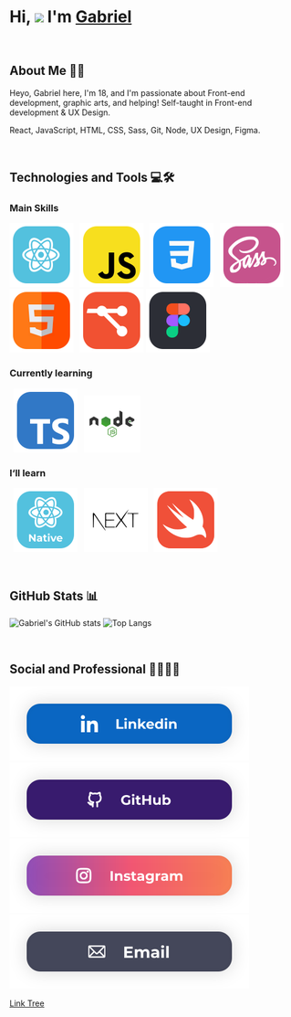 # Hi, <img src=".GitHub/Hi.gif" width="35px"> I'm [Gabriel](https://cutt.ly/stwgabriel)

<br>

## About Me 🧑‍💻

Heyo, Gabriel here, I'm 18, and I'm passionate about Front-end development, graphic arts, and helping!
Self-taught in Front-end development & UX Design.

React, JavaScript, HTML, CSS, Sass, Git, Node, UX Design, Figma.

<br>

## Technologies and Tools 💻🛠️

### Main Skills

<code title='React'>![icon](https://github.com/StwGabriel/Assets/blob/main/icons/react-icon.svg)</code>
<code title='Javascript'> ![icon](https://github.com/StwGabriel/Assets/blob/main/icons/javascript-icon.svg)</code>
<code title='CSS 3'> ![icon](https://github.com/StwGabriel/Assets/blob/main/icons/css-icon.svg)</code>
<code title='Sass'> ![icon](https://github.com/StwGabriel/Assets/blob/main/icons/sass-icon.svg)</code>
<code title='HTML 5'> ![icon](https://github.com/StwGabriel/Assets/blob/main/icons/html-icon.svg)</code>
<code title='Git'> ![icon](https://github.com/StwGabriel/Assets/blob/main/icons/git-icon.svg)</code>
<code title='Figma'>![icon](https://github.com/StwGabriel/Assets/blob/main/icons/figma-icon.svg)</code>

### Currently learning

<code title='Typescript'> ![icon](https://github.com/StwGabriel/Assets/blob/main/icons/typescript-icon.svg)</code>
<code title='Node.Js'> ![icon](https://github.com/stwgabriel/assets/blob/main/icons/nodejs-icon.svg) </code>

### I‘ll learn

<code title='React Native'> ![icon](https://github.com/StwGabriel/Assets/blob/main/icons/react-native-icon.svg)</code>
<code title='Next'> ![icon](https://github.com/StwGabriel/Assets/blob/main/icons/nextjs-icon.svg)</code>
<code title='Swift'> ![icon](https://github.com/StwGabriel/Assets/blob/main/icons/swift-icon.svg)</code>

<br>

## GitHub Stats 📊

![Gabriel's GitHub stats](https://github-readme-stats.vercel.app/api?username=StwGabriel&show_icons=true&theme=vue-dark) ![Top Langs](https://github-readme-stats.vercel.app/api/top-langs/?username=StwGabriel&layout=compact&theme=vue-dark)

<br>

## Social and Professional 🏄‍♂️🤵‍♂️

   [![shield](https://github.com/StwGabriel/Assets/blob/main/readme-shields/linkedin-shield.svg)](https://www.linkedin.com/in/stwgabriel/)
   [![shield](https://github.com/StwGabriel/Assets/blob/main/readme-shields/github-shield.svg)](https://github.com/StwGabriel)
   [![shield](https://github.com/StwGabriel/Assets/blob/main/readme-shields/instagram-shield.svg)](https://www.instagram.com/stwgabriel/)
   [![shield](https://github.com/StwGabriel/Assets/blob/main/readme-shields/email-shield.svg)](mailto:gabrielstw@pm.me?Subject=Vim%20Pelo%20GitHub)

[ Link Tree ](https://cutt.ly/stwgabriel)
